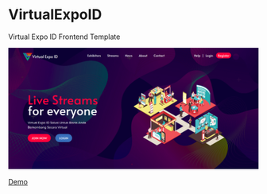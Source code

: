 # VirtualExpoID

Virtual Expo ID Frontend Template

![ss](/images/vierrr.png)

[Demo](http://builtwith.me)

